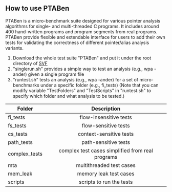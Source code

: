 ## How to use PTABen

PTABen is a micro-benchmark suite designed for various pointer analysis algorithms for single- and multi-threaded C programs. It includes around 400 hand-written programs and program segments from real programs. PTABen provide flexible and extendable interface for users to add their own tests for validating the correctness of different pointer/alias analysis variants.


1. Download the whole test suite "PTABen" and put it under the root directory of [SVF](https://github.com/unsw-corg/SVF)
2. "singlerun.sh" provides a simple way to test an analysis (e.g., wpa -ander) given a single program file
3. "runtest.sh" tests an analysis (e.g., wpa -ander) for a set of micro-benchmarks under a specific folder (e.g., fi_tests)
   (Note that you can modify variable "TestFolders" and "TestScripts" in "runtest.sh" to specify which folder and what analysis to be tested.)

| Folder       | Description           | 
| ------------- |:-------------:|
|fi_tests | flow-insensitive tests|
|fs_tests | flow-sensitive tests|
|cs_tests | context-sensitive tests|
|path_tests | path-sensitive tests|
|complex_tests | complex test cases simplified from real programs|
|mta | multithreaded test cases|
|mem_leak | memory leak test cases|
|scripts | scripts to run the tests|


